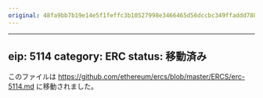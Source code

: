 ```yaml
---
original: 48fa9bb7b19e14e5f1feffc3b10527998e3466465d56dccbc349ffaddd788972
---
```


---
eip: 5114
category: ERC
status: 移動済み
---

このファイルは https://github.com/ethereum/ercs/blob/master/ERCS/erc-5114.md に移動されました。